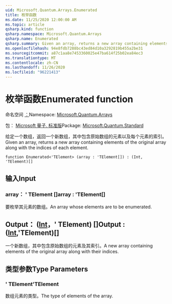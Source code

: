 ```yaml
---
uid: Microsoft.Quantum.Arrays.Enumerated
title: 枚举函数
ms.date: 11/25/2020 12:00:00 AM
ms.topic: article
qsharp.kind: function
qsharp.namespace: Microsoft.Quantum.Arrays
qsharp.name: Enumerated
qsharp.summary: Given an array, returns a new array containing elements of the original array along with the indices of each element.
ms.openlocfilehash: 94e8fdb7288bc43ed84d10a3292819b455a2be31
ms.sourcegitcommit: a87c1aa8e7453360025e47ba614f25b02ea84ec3
ms.translationtype: MT
ms.contentlocale: zh-CN
ms.lasthandoff: 11/26/2020
ms.locfileid: "96221413"
---
```

# <a name="enumerated-function"></a><span data-ttu-id="41ed3-102">枚举函数</span><span class="sxs-lookup"><span data-stu-id="41ed3-102">Enumerated function</span></span>

<span data-ttu-id="41ed3-103">命名空间 [：](xref:Microsoft.Quantum.Arrays)</span><span class="sxs-lookup"><span data-stu-id="41ed3-103">Namespace: [Microsoft.Quantum.Arrays](xref:Microsoft.Quantum.Arrays)</span></span>

<span data-ttu-id="41ed3-104">包： [Microsoft 量子. 标准版](https://nuget.org/packages/Microsoft.Quantum.Standard)</span><span class="sxs-lookup"><span data-stu-id="41ed3-104">Package: [Microsoft.Quantum.Standard](https://nuget.org/packages/Microsoft.Quantum.Standard)</span></span>


<span data-ttu-id="41ed3-105">给定一个数组，返回一个新数组，其中包含原始数组的元素以及每个元素的索引。</span><span class="sxs-lookup"><span data-stu-id="41ed3-105">Given an array, returns a new array containing elements of the original array along with the indices of each element.</span></span>

```qsharp
function Enumerated<'TElement> (array : 'TElement[]) : (Int, 'TElement)[]
```


## <a name="input"></a><span data-ttu-id="41ed3-106">输入</span><span class="sxs-lookup"><span data-stu-id="41ed3-106">Input</span></span>

### <a name="array--telement"></a><span data-ttu-id="41ed3-107">array： ' TElement []</span><span class="sxs-lookup"><span data-stu-id="41ed3-107">array : 'TElement[]</span></span>

<span data-ttu-id="41ed3-108">要枚举其元素的数组。</span><span class="sxs-lookup"><span data-stu-id="41ed3-108">An array whose elements are to be enumerated.</span></span>



## <a name="output--inttelement"></a><span data-ttu-id="41ed3-109">Output： ([Int](xref:microsoft.quantum.lang-ref.int)，' TElement) []</span><span class="sxs-lookup"><span data-stu-id="41ed3-109">Output : ([Int](xref:microsoft.quantum.lang-ref.int),'TElement)[]</span></span>

<span data-ttu-id="41ed3-110">一个新数组，其中包含原始数组的元素及其索引。</span><span class="sxs-lookup"><span data-stu-id="41ed3-110">A new array containing elements of the original array along with their indices.</span></span>

## <a name="type-parameters"></a><span data-ttu-id="41ed3-111">类型参数</span><span class="sxs-lookup"><span data-stu-id="41ed3-111">Type Parameters</span></span>

### <a name="telement"></a><span data-ttu-id="41ed3-112">' TElement</span><span class="sxs-lookup"><span data-stu-id="41ed3-112">'TElement</span></span>

<span data-ttu-id="41ed3-113">数组元素的类型。</span><span class="sxs-lookup"><span data-stu-id="41ed3-113">The type of elements of the array.</span></span>